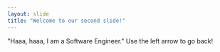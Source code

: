 ```yaml
---
layout: slide
title: "Welcome to our second slide!"
---
```

"Haaa, haaa, I am a Software Engineer."
Use the left arrow to go back!
